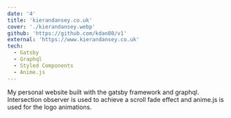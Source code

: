 ```yaml
---
date: '4'
title: 'kierandansey.co.uk'
cover: './kierandansey.webp'
github: 'https://github.com/kdan80/v1'
external: 'https://www.kierandansey.co.uk'
tech:
  - Gatsby
  - Graphql
  - Styled Components
  - Anime.js
---
```


My personal website built with the gatsby framework and graphql. Intersection observer is used to achieve a scroll fade effect and anime.js is used for the logo animations.
